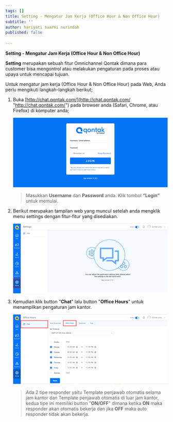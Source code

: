 ```yaml
---
tags: []
title: Setting - Mengatur Jam Kerja (Office Hour & Non Office Hour)
subtitle: ''
author: hariyati suarni nurindah
published: false

---
```

**Setting - Mengatur Jam Kerja (Office Hour & Non Office Hour)**

**Setting** merupakan sebuah fitur Omnichannel Qontak dimana para customer bisa mengontrol atau melakukan pengaturan pada proses atau upaya untuk mencapai tujuan.

Untuk mengatur jam kerja (Office Hour & Non Office Hour) pada Web, Anda perlu mengikuti langkah-langkah berikut;

1. Buka [http://chat.qontak.com/](http://chat.qontak.com/ "http://chat.qontak.com/") pada browser anda (Safari, Chrome, atau Firefox) di komputer anda;

   ![](/uploads/login-qontak-c.png)

   > Masukkan **Username** dan **Password** anda. Klik tombol **“Login”** untuk memulai.
2. Berikut merupakan tampilan web yang muncul setelah anda mengklik menu settings dengan fitur-fitur yang disediakan.

   ![](/uploads/setting.PNG)
3. Kemudian klik button "**Chat**" lalu button "**Office Hours**" untuk menampilkan pengaturan jam kantor.

   ![](/uploads/setting3.PNG)

   > Ada 2 tipe responder yaitu Template penjawab otomatis selama jam kantor dan Template penjawab otomatis di luar jam kantor, kedua tipe ini memiliki button "**ON/OFF**" dimana ketika **ON** maka responder akan otomatis bekerja dan jika **OFF** maka auto responder tidak akan bekerja.